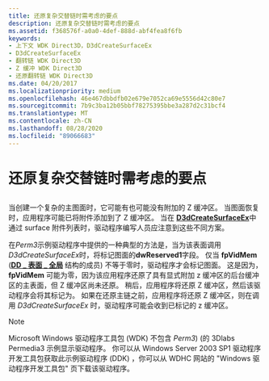 ```yaml
---
title: 还原复杂交替链时需考虑的要点
description: 还原复杂交替链时需考虑的要点
ms.assetid: f368576f-a0a0-4def-888d-abf4fea8f6fb
keywords:
- 上下文 WDK Direct3D，D3dCreateSurfaceEx
- D3dCreateSurfaceEx
- 翻转链 WDK Direct3D
- Z 缓冲 WDK Direct3D
- 还原翻转链 WDK Direct3D
ms.date: 04/20/2017
ms.localizationpriority: medium
ms.openlocfilehash: 46e467dbbdfb02e679e7052ca69e5556d42c80e7
ms.sourcegitcommit: 7b9c3ba12b05bbf78275395bbe3a287d2c31bcf4
ms.translationtype: MT
ms.contentlocale: zh-CN
ms.lasthandoff: 08/28/2020
ms.locfileid: "89066683"
---
```

# <a name="points-to-consider-when-restoring-complex-flipping-chains"></a>还原复杂交替链时需考虑的要点


## <span id="ddk_points_to_consider_when_restoring_complex_flipping_chains_gg"></span><span id="DDK_POINTS_TO_CONSIDER_WHEN_RESTORING_COMPLEX_FLIPPING_CHAINS_GG"></span>


当创建一个复杂的主图面时，它可能有也可能没有附加的 Z 缓冲区。 当图面恢复时，应用程序可能已将附件添加到了 Z 缓冲区。 当在 [**D3dCreateSurfaceEx**](/windows/desktop/api/ddrawint/nc-ddrawint-pdd_createsurfaceex)中通过 surface 附件列表时，驱动程序编写人员应注意到这些不同方案。

在*Perm3*示例驱动程序中提供的一种典型的方法是，当为该表面调用*D3dCreateSurfaceEx*时，将标记图面的**dwReserved1**字段。 仅当 **fpVidMem** ([**DD \_ 表面 \_ 全局**](/windows/desktop/api/ddrawint/ns-ddrawint-_dd_surface_global) 结构的成员) 不等于零时，驱动程序才会标记图面。 这是因为， **fpVidMem** 可能为零，因为该应用程序还原了具有显式附加 z 缓冲区的后台缓冲区的主表面，但 Z 缓冲区尚未还原。 稍后，应用程序将还原 Z 缓冲区，然后该驱动程序会将其标记为。 如果在还原主链之前，应用程序将还原 Z 缓冲区，则在调用 *D3dCreateSurfaceEx* 时，驱动程序可能会收到已标记的 z 缓冲区。

> [!NOTE]
> Microsoft Windows 驱动程序工具包 (WDK) 不包含 *Perm3*)  (的 3Dlabs Permedia3 示例显示驱动程序。 你可以从 Windows Server 2003 SP1 驱动程序开发工具包获取此示例驱动程序 (DDK) ，你可以从 WDHC 网站的 "Windows 驱动程序开发工具包" 页下载该驱动程序。

 

 


